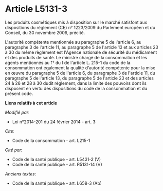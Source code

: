 # Article L5131-3

Les produits cosmétiques mis à disposition sur le marché satisfont aux dispositions du règlement (CE) n° 1223/2009 du
Parlement européen et du Conseil, du 30 novembre 2009, précité. 

L'autorité compétente mentionnée au paragraphe 5 de l'article 6, au paragraphe 3 de l'article 11, au paragraphe 5 de
l'article 13 et aux articles 23 à 30 du même règlement est l'Agence nationale de sécurité du médicament et des produits de
santé. Le ministre chargé de la consommation et les agents mentionnés au 1° du I de l'article L. 215-1 du code de la
consommation ont également la qualité d'autorité compétente pour la mise en œuvre du paragraphe 5 de l'article 6, du
paragraphe 3 de l'article 11, du paragraphe 5 de l'article 13, du paragraphe 5 de l'article 23 et des articles 24 à 26 et 28
à 30 dudit règlement, dans la limite des pouvoirs dont ils disposent en vertu des dispositions du code de la consommation et
du présent code.

**Liens relatifs à cet article**

_Modifié par_:

  - Loi n°2014-201 du 24 février 2014 - art. 3

_Cite_:

  - Code de la consommation - art. L215-1

_Cité par_:

  - Code de la santé publique - art. L5431-2 (V)
  - Code de la santé publique - art. R5131-14 (V)

_Anciens textes_:

  - Code de la santé publique - art. L658-3 (Ab)

